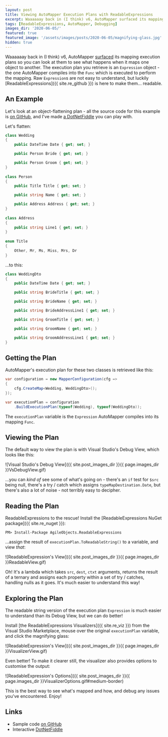 ```yaml
---
layout: post
title: Viewing AutoMapper Execution Plans with ReadableExpressions
excerpt: Waaaaaay back in (I think) v6, AutoMapper surfaced its mapping execution plans so you can look at them to see what happens when it maps one object to another. Their default form is not easy to understand, but luckily ReadableExpressions is here to make them... readable. Here's how.
tags: [ReadableExpressions, AutoMapper, Debugging]
images_dir: '2020-06-05/'
featured: true
featured_image: '/assets/images/posts/2020-06-05/magnifying-glass.jpg'
hidden: true
---
```


Waaaaaay back in (I think) v6, AutoMapper 
[surfaced](https://docs.automapper.org/en/stable/Understanding-your-mapping.html) its mapping execution 
plans so you can look at them to see what happens when it maps one object to another. The execution 
plan you retrieve is an `Expression` object - the one AutoMapper compiles into the `Func` which is 
executed to perform the mapping. Raw `Expression`s are not easy to understand, but luckily 
[ReadableExpressions]({{ site.re_github }}) is here to make them... readable.

## An Example

Let's look at an object-flattening plan - all the source code for this example is 
[on GitHub](https://github.com/agileobjects/eg-automapper-readableexpressions), and I've made
[a DotNetFiddle](https://dotnetfiddle.net/aJYTGZ) you can play with.

Let's flatten:

```csharp
class Wedding
{
    public DateTime Date { get; set; }

    public Person Bride { get; set; }

    public Person Groom { get; set; }
}
	
class Person
{
    public Title Title { get; set; }

    public string Name { get; set; }

    public Address Address { get; set; }
}
	
class Address
{
    public string Line1 { get; set; }
}
	
enum Title
{
    Other, Mr, Ms, Miss, Mrs, Dr
}
```

...to this:

```csharp
class WeddingDto
{
    public DateTime Date { get; set; }

    public string BrideTitle { get; set; }

    public string BrideName { get; set; }

    public string BrideAddressLine1 { get; set; }

    public string GroomTitle { get; set; }

    public string GroomName { get; set; }

    public string GroomAddressLine1 { get; set; }
}
```

## Getting the Plan

AutoMapper's execution plan for these two classes is retrieved like this:

```csharp
var configuration = new MapperConfiguration(cfg =>
{
    cfg.CreateMap<Wedding, WeddingDto>();
});

var executionPlan = configuration
    .BuildExecutionPlan(typeof(Wedding), typeof(WeddingDto));
```

The `executionPlan` variable is the `Expression` AutoMapper compiles into its mapping `Func`.

## Viewing the Plan

The default way to view the plan is with Visual Studio's Debug View, which looks like this:

![Visual Studio's Debug View]({{ site.post_images_dir }}{{ page.images_dir }}VsDebugView.gif)

...you can _kind of_ see some of what's going on - there's an `if` test for `$src` being null, there's 
a try / catch which assigns `typeMapDestination.Date`, but there's also a lot of noise - not terribly 
easy to decipher.

## Reading the Plan

ReadableExpressions to the rescue! Install the [ReadableExpressions NuGet package]({{ site.re_nuget }}):

```console
PM> Install-Package AgileObjects.ReadableExpressions
```

...assign the result of `executionPlan.ToReadableString()` to a variable, and view _that_:

![ReadableExpression's View]({{ site.post_images_dir }}{{ page.images_dir }}ReadableView.gif)

Oh! It's a lambda which takes `src`, `dest`, `ctxt` arguments, returns the result of a ternary and 
assigns each property within a set of try / catches, handling nulls as it goes. It's much easier to
understand this way!

## Exploring the Plan

The readable string version of the execution plan `Expression` is much easier to understand than 
its Debug View, but we can do better!

Install [the ReadableExpressions Visualizers]({{ site.re_viz }}) from the Visual Studio Marketplace, 
mouse over the original `executionPlan` variable, and click the magnifying glass:

![ReadableExpression's View]({{ site.post_images_dir }}{{ page.images_dir }}VisualizerView.gif)

Even better! To make it clearer still, the visualizer also provides options to customise the output:

![ReadableExpression's Options]({{ site.post_images_dir }}{{ page.images_dir }}VisualizerOptions.gif#medium-border)

This is the best way to see what's mapped and how, and debug any issues you've encountered. Enjoy!

## Links

- Sample code [on GitHub](https://github.com/agileobjects/eg-automapper-readableexpressions)
- Interactive [DotNetFiddle](https://dotnetfiddle.net/aJYTGZ)